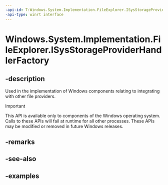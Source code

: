 ```yaml
---
-api-id: T:Windows.System.Implementation.FileExplorer.ISysStorageProviderHandlerFactory
-api-type: winrt interface
---
```


# Windows.System.Implementation.FileExplorer.ISysStorageProviderHandlerFactory

<!--
public interface ISysStorageProviderHandlerFactory
-->

## -description

Used in the implementation of Windows components relating to integrating with other file providers.

> [!IMPORTANT]
> This API is available only to components of the Windows operating system. Calls to these APIs will fail at runtime for all other processes. These APIs may be modified or removed in future Windows releases.

## -remarks

## -see-also

## -examples